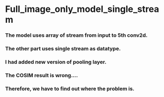 # Full_image_only_model_single_stream
### The model uses array of stream from input to 5th conv2d.
### The other part uses single stream as datatype.
### I had added new version of pooling layer.
### The COSIM result is wrong....
### Therefore, we have to find out where the problem is.
